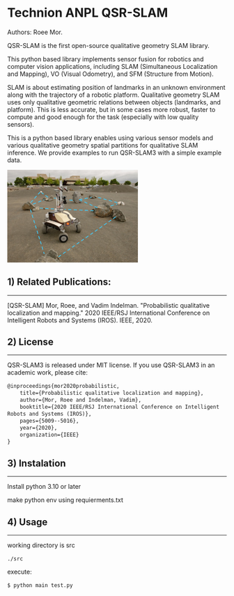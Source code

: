 # Technion ANPL QSR-SLAM


Authors: Roee Mor.

QSR-SLAM is the first open-source qualitative geometry SLAM library.

This python based library implements sensor fusion for robotics and computer vision applications, including SLAM (Simultaneous Localization and Mapping), VO (Visual Odometry), and SFM (Structure from Motion). 


SLAM is about estimating position of landmarks in an unknown environment along with the trajectory of a robotic platform.
Qualitative geometry SLAM uses only qualitative geometric relations between objects (landmarks, and platform).
This is less accurate, but in some cases more robust, faster to compute and good enough for the task (especially with low quality sensors).


This is a python based library  enables using various sensor models and various qualitative geometry spatial partitions for qualitative SLAM inference.
We provide examples to run QSR-SLAM3 with a simple example data.


<img src="./images/qualitative_navigation.png" alt="drawing" width="300"/>

## 1) Related Publications:

---
[QSR-SLAM] Mor, Roee, and Vadim Indelman. "Probabilistic qualitative localization and mapping." 2020 IEEE/RSJ International Conference on Intelligent Robots and Systems (IROS). IEEE, 2020.‏



## 2) License

---
QSR-SLAM3 is released under MIT license. If you use QSR-SLAM3 in an academic work, please cite:

    @inproceedings{mor2020probabilistic,
        title={Probabilistic qualitative localization and mapping},
        author={Mor, Roee and Indelman, Vadim},
        booktitle={2020 IEEE/RSJ International Conference on Intelligent Robots and Systems (IROS)},
        pages={5009--5016},
        year={2020},
        organization={IEEE}
    }

## 3) Instalation

---
Install python 3.10 or later

make python env using requierments.txt


## 4) Usage

---

working directory is src

    ./src

execute:

    $ python main test.py

